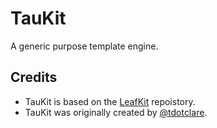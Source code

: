 # TauKit

A generic purpose template engine.


## Credits

- TauKit is based on the [LeafKit](https://github.com/vapor/leaf-kit) repoistory.
- TauKit was originally created by [@tdotclare](https://github.com/tdotclare).
